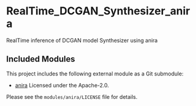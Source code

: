 # RealTime_DCGAN_Synthesizer_anira
RealTime inference of DCGAN model Synthesizer using anira

## Included Modules

This project includes the following external module as a Git submodule:

- [anira]([https://github.com/original-author/library](https://github.com/anira-project/anira))  
  Licensed under the Apache-2.0.

Please see the `modules/anira/LICENSE` file for details.

